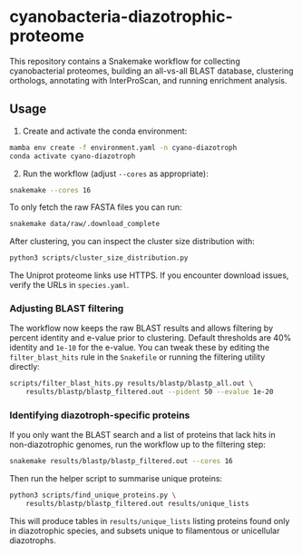 # cyanobacteria-diazotrophic-proteome

This repository contains a Snakemake workflow for collecting cyanobacterial proteomes,
building an all-vs-all BLAST database, clustering orthologs, annotating with
InterProScan, and running enrichment analysis.

## Usage

1. Create and activate the conda environment:

```bash
mamba env create -f environment.yaml -n cyano-diazotroph
conda activate cyano-diazotroph
```

2. Run the workflow (adjust `--cores` as appropriate):

```bash
snakemake --cores 16
```

To only fetch the raw FASTA files you can run:

```bash
snakemake data/raw/.download_complete
```

After clustering, you can inspect the cluster size distribution with:

```bash
python3 scripts/cluster_size_distribution.py
```

The Uniprot proteome links use HTTPS. If you encounter download issues,
verify the URLs in `species.yaml`.

### Adjusting BLAST filtering

The workflow now keeps the raw BLAST results and allows filtering by
percent identity and e-value prior to clustering. Default thresholds are
40% identity and `1e-10` for the e-value. You can tweak these by editing
the `filter_blast_hits` rule in the `Snakefile` or running the filtering
utility directly:

```bash
scripts/filter_blast_hits.py results/blastp/blastp_all.out \
    results/blastp/blastp_filtered.out --pident 50 --evalue 1e-20
```

### Identifying diazotroph-specific proteins

If you only want the BLAST search and a list of proteins that lack hits in non-diazotrophic genomes, run the workflow up to the filtering step:

```bash
snakemake results/blastp/blastp_filtered.out --cores 16
```

Then run the helper script to summarise unique proteins:

```bash
python3 scripts/find_unique_proteins.py \
    results/blastp/blastp_filtered.out results/unique_lists
```

This will produce tables in `results/unique_lists` listing proteins found only in diazotrophic species, and subsets unique to filamentous or unicellular diazotrophs.
